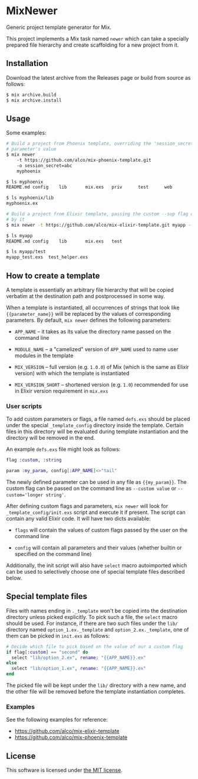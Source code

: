 MixNewer
========

Generic project template generator for Mix.

This project implements a Mix task named `newer` which can take a specially
prepared file hierarchy and create scaffolding for a new project from it.


## Installation

Download the latest archive from the Releases page or build from source as
follows:

```sh
$ mix archive.build
$ mix archive.install
```


## Usage

Some examples:

```sh
# Build a project from Phoenix template, overriding the 'session_secret'
# parameter's value
$ mix newer
    -t https://github.com/alco/mix-phoenix-template.git
    -o session_secret=abc
    myphoenix

$ ls myphoenix
README.md config    lib       mix.exs   priv      test      web

$ ls myphoenix/lib
myphoenix.ex

# Build a project from Elixir template, passing the custom --sup flag defined
# by it
$ mix newer -t https://github.com/alco/mix-elixir-template.git myapp --sup

$ ls myapp
README.md config    lib       mix.exs   test

$ ls myapp/test
myapp_test.exs  test_helper.exs
```


## How to create a template

A template is essentially an arbitrary file hierarchy that will be copied
verbatim at the destination path and postprocessed in some way.

When a template is instantiated, all occurrences of strings that look like
`{{parameter_name}}` will be replaced by the values of corresponding
parameters. By default, `mix newer` defines the following parameters:

  * `APP_NAME` – it takes as its value the directory name passed on the command
    line

  * `MODULE_NAME` – a "camelized" version of `APP_NAME` used to name user
    modules in the template

  * `MIX_VERSION` – full version (e.g. `1.0.0`) of Mix (which is the same as
    Elixir version) with which the template is instantiated

  * `MIX_VERSION_SHORT` – shortened version (e.g. `1.0`) recommended for use in
    Elixir version requirement in `mix.exs`


### User scripts

To add custom parameters or flags, a file named `defs.exs` should be placed
under the special `_template_config` directory inside the template. Certain
files in this directory will be evaluated during template instantiation and
the directory will be removed in the end.

An example `defs.exs` file might look as follows:

```elixir
flag :custom, :string

param :my_param, config[:APP_NAME]<>"tail"
```

The newly defined parameter can be used in any file as `{{my_param}}`. The
custom flag can be passed on the command line as `--custom value` or
`--custom='longer string'`.

After defining custom flags and parameters, `mix newer` will look for
`_template_config/init.exs` script and execute it if present. The script can
contain any valid Elixir code. It will have two dicts available:

  * `flags` will contain the values of custom flags passed by the user on the
    command line

  * `config` will contain all parameters and their values (whether builtin or
    specified on the command line)

Additionally, the init script will also have `select` macro autoimported which
can be used to selectively choose one of special template files described
below.


## Special template files

Files with names ending in `._template` won't be copied into the destination
directory unless picked explicitly. To pick such a file, the `select` macro
should be used. For instance, if there are two such files under the `lib/`
directory named `option_1.ex._template` and `option_2.ex._template`, one of
them can be picked in `init.exs` as follows:

```elixir
# Decide which file to pick based on the value of our a custom flag
if flag[:custom] == "second" do
  select "lib/option_2.ex", rename: "{{APP_NAME}}.ex"
else
  select "lib/option_1.ex", rename: "{{APP_NAME}}.ex"
end
```

The picked file will be kept under the `lib/` directory with a new name, and
the other file will be removed before the template instantiation completes.


### Examples

See the following examples for reference:

  * https://github.com/alco/mix-elixir-template
  * https://github.com/alco/mix-phoenix-template


## License

This software is licensed under [the MIT license](LICENSE).
